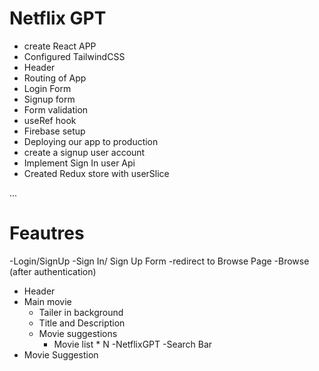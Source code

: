 # Netflix GPT

- create React APP
- Configured TailwindCSS
- Header
- Routing of App
- Login Form
- Signup form
- Form validation
- useRef hook
- Firebase setup
- Deploying our app to production
- create a signup user account
- Implement Sign In user Api
- Created Redux store with userSlice


...

# Feautres

-Login/SignUp 
  -Sign In/ Sign Up Form
  -redirect to Browse Page
-Browse (after authentication)
  - Header
  - Main movie
    - Tailer in background
    - Title and Description
    - Movie suggestions
      - Movie list * N
-NetflixGPT
  -Search Bar
  - Movie Suggestion